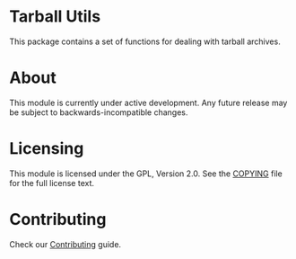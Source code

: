 # Tarball Utils

This package contains a set of functions for dealing with tarball archives.

# About

This module is currently under active development. Any future release may be subject to backwards-incompatible changes.

# Licensing

This module is licensed under the GPL, Version 2.0. See the [COPYING](COPYING) file for the full license text.

# Contributing

Check our [Contributing](CONTRIBUTING.md) guide.
